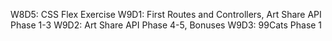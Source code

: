 W8D5: CSS Flex Exercise
W9D1: First Routes and Controllers, Art Share API Phase 1-3
W9D2: Art Share API Phase 4-5, Bonuses
W9D3: 99Cats Phase 1